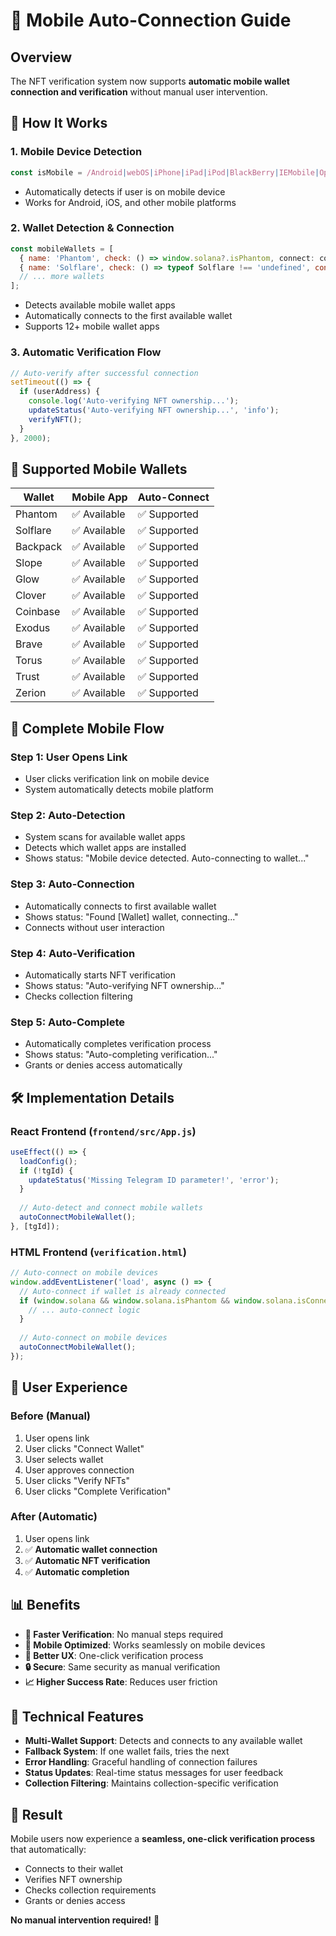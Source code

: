 # 📱 Mobile Auto-Connection Guide

## Overview
The NFT verification system now supports **automatic mobile wallet connection and verification** without manual user intervention.

## 🎯 How It Works

### 1. **Mobile Device Detection**
```javascript
const isMobile = /Android|webOS|iPhone|iPad|iPod|BlackBerry|IEMobile|Opera Mini/i.test(navigator.userAgent);
```
- Automatically detects if user is on mobile device
- Works for Android, iOS, and other mobile platforms

### 2. **Wallet Detection & Connection**
```javascript
const mobileWallets = [
  { name: 'Phantom', check: () => window.solana?.isPhantom, connect: connectPhantom },
  { name: 'Solflare', check: () => typeof Solflare !== 'undefined', connect: connectSolflare },
  // ... more wallets
];
```
- Detects available mobile wallet apps
- Automatically connects to the first available wallet
- Supports 12+ mobile wallet apps

### 3. **Automatic Verification Flow**
```javascript
// Auto-verify after successful connection
setTimeout(() => {
  if (userAddress) {
    console.log('Auto-verifying NFT ownership...');
    updateStatus('Auto-verifying NFT ownership...', 'info');
    verifyNFT();
  }
}, 2000);
```

## 📱 Supported Mobile Wallets

| Wallet | Mobile App | Auto-Connect |
|--------|------------|--------------|
| Phantom | ✅ Available | ✅ Supported |
| Solflare | ✅ Available | ✅ Supported |
| Backpack | ✅ Available | ✅ Supported |
| Slope | ✅ Available | ✅ Supported |
| Glow | ✅ Available | ✅ Supported |
| Clover | ✅ Available | ✅ Supported |
| Coinbase | ✅ Available | ✅ Supported |
| Exodus | ✅ Available | ✅ Supported |
| Brave | ✅ Available | ✅ Supported |
| Torus | ✅ Available | ✅ Supported |
| Trust | ✅ Available | ✅ Supported |
| Zerion | ✅ Available | ✅ Supported |

## 🔄 Complete Mobile Flow

### **Step 1: User Opens Link**
- User clicks verification link on mobile device
- System automatically detects mobile platform

### **Step 2: Auto-Detection**
- System scans for available wallet apps
- Detects which wallet apps are installed
- Shows status: "Mobile device detected. Auto-connecting to wallet..."

### **Step 3: Auto-Connection**
- Automatically connects to first available wallet
- Shows status: "Found [Wallet] wallet, connecting..."
- Connects without user interaction

### **Step 4: Auto-Verification**
- Automatically starts NFT verification
- Shows status: "Auto-verifying NFT ownership..."
- Checks collection filtering

### **Step 5: Auto-Complete**
- Automatically completes verification process
- Shows status: "Auto-completing verification..."
- Grants or denies access automatically

## 🛠️ Implementation Details

### **React Frontend (`frontend/src/App.js`)**
```javascript
useEffect(() => {
  loadConfig();
  if (!tgId) {
    updateStatus('Missing Telegram ID parameter!', 'error');
  }
  
  // Auto-detect and connect mobile wallets
  autoConnectMobileWallet();
}, [tgId]);
```

### **HTML Frontend (`verification.html`)**
```javascript
// Auto-connect on mobile devices
window.addEventListener('load', async () => {
  // Auto-connect if wallet is already connected
  if (window.solana && window.solana.isPhantom && window.solana.isConnected) {
    // ... auto-connect logic
  }
  
  // Auto-connect on mobile devices
  autoConnectMobileWallet();
});
```

## 🎯 User Experience

### **Before (Manual)**
1. User opens link
2. User clicks "Connect Wallet"
3. User selects wallet
4. User approves connection
5. User clicks "Verify NFTs"
6. User clicks "Complete Verification"

### **After (Automatic)**
1. User opens link
2. ✅ **Automatic wallet connection**
3. ✅ **Automatic NFT verification**
4. ✅ **Automatic completion**

## 📊 Benefits

- **🚀 Faster Verification**: No manual steps required
- **📱 Mobile Optimized**: Works seamlessly on mobile devices
- **🎯 Better UX**: One-click verification process
- **🔒 Secure**: Same security as manual verification
- **📈 Higher Success Rate**: Reduces user friction

## 🔧 Technical Features

- **Multi-Wallet Support**: Detects and connects to any available wallet
- **Fallback System**: If one wallet fails, tries the next
- **Error Handling**: Graceful handling of connection failures
- **Status Updates**: Real-time status messages for user feedback
- **Collection Filtering**: Maintains collection-specific verification

## 🎉 Result

Mobile users now experience a **seamless, one-click verification process** that automatically:
- Connects to their wallet
- Verifies NFT ownership
- Checks collection requirements
- Grants or denies access

**No manual intervention required!** 🎯 